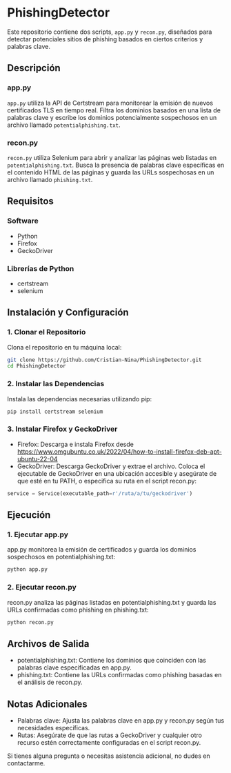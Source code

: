# PhishingDetector

Este repositorio contiene dos scripts, `app.py` y `recon.py`, diseñados para detectar potenciales sitios de phishing basados en ciertos criterios y palabras clave.

## Descripción

### app.py
`app.py` utiliza la API de Certstream para monitorear la emisión de nuevos certificados TLS en tiempo real. Filtra los dominios basados en una lista de palabras clave y escribe los dominios potencialmente sospechosos en un archivo llamado `potentialphishing.txt`.

### recon.py
`recon.py` utiliza Selenium para abrir y analizar las páginas web listadas en `potentialphishing.txt`. Busca la presencia de palabras clave específicas en el contenido HTML de las páginas y guarda las URLs sospechosas en un archivo llamado `phishing.txt`.

## Requisitos

### Software
- Python
- Firefox
- GeckoDriver

### Librerías de Python
- certstream
- selenium

## Instalación y Configuración

### 1. Clonar el Repositorio
Clona el repositorio en tu máquina local:
```bash
git clone https://github.com/Cristian-Nina/PhishingDetector.git
cd PhishingDetector
```

### 2. Instalar las Dependencias
Instala las dependencias necesarias utilizando pip:
```bash
pip install certstream selenium
```

### 3. Instalar Firefox y GeckoDriver
- Firefox: Descarga e instala Firefox desde https://www.omgubuntu.co.uk/2022/04/how-to-install-firefox-deb-apt-ubuntu-22-04
- GeckoDriver: Descarga GeckoDriver y extrae el archivo. Coloca el ejecutable de GeckoDriver en una ubicación accesible y asegúrate de que esté en tu PATH, o especifica su ruta en el script recon.py:
```python
service = Service(executable_path=r'/ruta/a/tu/geckodriver')
```


## Ejecución

### 1. Ejecutar app.py
app.py monitorea la emisión de certificados y guarda los dominios sospechosos en potentialphishing.txt:
```bash
python app.py
```
### 2. Ejecutar recon.py
recon.py analiza las páginas listadas en potentialphishing.txt y guarda las URLs confirmadas como phishing en phishing.txt:
```bash
python recon.py
```

## Archivos de Salida
- potentialphishing.txt: Contiene los dominios que coinciden con las palabras clave especificadas en app.py.
- phishing.txt: Contiene las URLs confirmadas como phishing basadas en el análisis de recon.py.

## Notas Adicionales
- Palabras clave: Ajusta las palabras clave en app.py y recon.py según tus necesidades específicas.
- Rutas: Asegúrate de que las rutas a GeckoDriver y cualquier otro recurso estén correctamente configuradas en el script recon.py.

Si tienes alguna pregunta o necesitas asistencia adicional, no dudes en contactarme.
